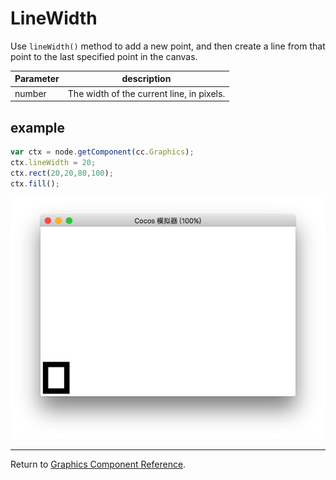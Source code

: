 # LineWidth

Use `lineWidth()` method to add a new point, and then create a line from that point to the last specified point in the canvas.

| Parameter | description
| -------------- | ----------- |
| number | The width of the current line, in pixels.

## example

```javascript
var ctx = node.getComponent(cc.Graphics);
ctx.lineWidth = 20;
ctx.rect(20,20,80,100);
ctx.fill();
```

<a href="graphics/lineWidth.png"><img src="graphics/lineWidth.png"></a>

<hr>

Return to [Graphics Component Reference](../../components/graphics.md).
